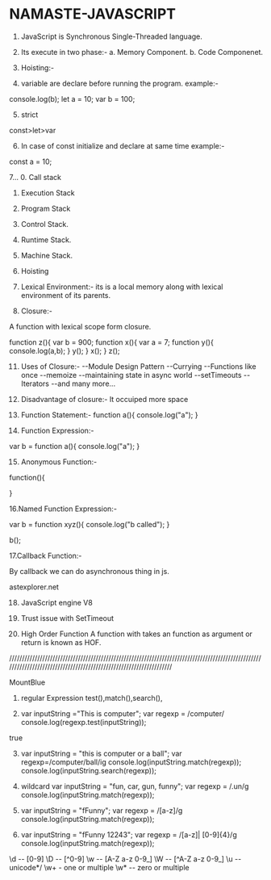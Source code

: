# NAMASTE-JAVASCRIPT

1. JavaScript is Synchronous Single-Threaded language.

2. Its execute in two phase:-
a. Memory Component.
b. Code Componenet.



3. Hoisting:-

4. variable are declare before running the program. example:-

console.log(b);
let a = 10;
var b = 100;

5. strict

const>let>var

6. In case of const initialize and declare at same time example:-

const a = 10;


7...
0. Call stack
1. Execution Stack
2. Program Stack
3. Control Stack.
4. Runtime Stack.
5. Machine Stack.

8. Hoisting




9. Lexical Environment:- its is a local memory along with lexical environment of its parents.




10. Closure:-

A function with lexical scope form closure.

function z(){
	var b = 900;
	function x(){
	var a = 7;
	function y(){
	 console.log(a,b);
	}
	y();
	}
	x();
	}
	z();
	
11. Uses of Closure:-
--Module Design Pattern
--Currying
--Functions like once
--memoize
--maintaining state in async world
--setTimeouts
--Iterators
--and many more...


12. Disadvantage of closure:-
It occuiped more space


13. Function Statement:-
function a(){
	console.log("a");
		}

14. Function Expression:-

var b = function a(){
	console.log("a");
		}

15. Anonymous Function:-

function(){

}


16.Named Function Expression:-

var b = function xyz(){
	console.log("b called");
	}

b();


17.Callback Function:-

By callback we can do asynchronous thing in js.
 

astexplorer.net

18. JavaScript engine V8


19. Trust issue with SetTimeout


20. High Order Function
A function with takes an function as argument or return is known as HOF.


///////////////////////////////////////////////////////////////////////////////////////////////////////////////////////////////////////////////////////////////////

MountBlue

1. regular Expression test(),match(),search(),


2. var inputString ="This is computer";
var regexp = /computer/
console.log(regexp.test(inputString));

true

3. var inputString = "this is computer or a ball";
var regexp=/computer/ball/ig
console.log(inputString.match(regexp));
console.log(inputString.search(regexp));


4. wildcard
var inputString = "fun, car, gun, funny";
var regexp = /.un/g
console.log(inputString.match(regexp));

5. var inputString = "fFunny";
var regexp = /[a-z]/g
console.log(inputString.match(regexp));


6. var inputString = "fFunny 12243";
var regexp = /[a-z]| [0-9]{4}/g
console.log(inputString.match(regexp));


\d -- [0-9]
\D -- [^0-9]
\w -- [A-Z a-z 0-9_]
\W -- [^A-Z a-z 0-9_]
\u -- unicode*/
\w+ - one or multiple 
\w* -- zero or multiple
